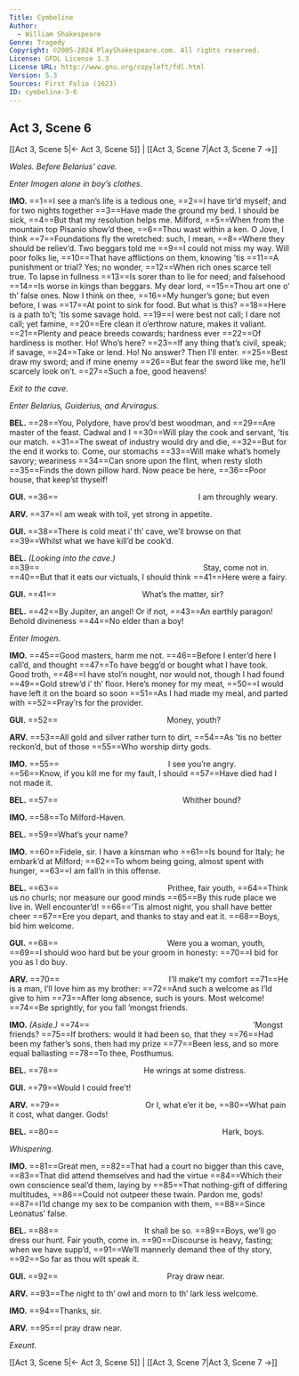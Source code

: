 ```yaml
---
Title: Cymbeline
Author: 
  - William Shakespeare
Genre: Tragedy
Copyright: ©2005-2024 PlayShakespeare.com. All rights reserved.
License: GFDL License 1.3
License URL: http://www.gnu.org/copyleft/fdl.html
Version: 5.3
Sources: First Folio (1623)
ID: cymbeline-3-6
---
```


## Act 3, Scene 6
[[Act 3, Scene 5|← Act 3, Scene 5]] | [[Act 3, Scene 7|Act 3, Scene 7 →]]

*Wales. Before Belarius’ cave.*

*Enter Imogen alone in boy’s clothes.*

**IMO.**
==1==I see a man’s life is a tedious one,
==2==I have tir’d myself; and for two nights together
==3==Have made the ground my bed. I should be sick,
==4==But that my resolution helps me. Milford,
==5==When from the mountain top Pisanio show’d thee,
==6==Thou wast within a ken. O Jove, I think
==7==Foundations fly the wretched: such, I mean,
==8==Where they should be reliev’d. Two beggars told me
==9==I could not miss my way. Will poor folks lie,
==10==That have afflictions on them, knowing ’tis
==11==A punishment or trial? Yes; no wonder,
==12==When rich ones scarce tell true. To lapse in fullness
==13==Is sorer than to lie for need; and falsehood
==14==Is worse in kings than beggars. My dear lord,
==15==Thou art one o’ th’ false ones. Now I think on thee,
==16==My hunger’s gone; but even before, I was
==17==At point to sink for food. But what is this?
==18==Here is a path to’t; ’tis some savage hold.
==19==I were best not call; I dare not call; yet famine,
==20==Ere clean it o’erthrow nature, makes it valiant.
==21==Plenty and peace breeds cowards; hardness ever
==22==Of hardiness is mother. Ho! Who’s here?
==23==If any thing that’s civil, speak; if savage,
==24==Take or lend. Ho! No answer? Then I’ll enter.
==25==Best draw my sword; and if mine enemy
==26==But fear the sword like me, he’ll scarcely look on’t.
==27==Such a foe, good heavens!

*Exit to the cave.*

*Enter Belarius, Guiderius, and Arviragus.*

**BEL.**
==28==You, Polydore, have prov’d best woodman, and
==29==Are master of the feast. Cadwal and I
==30==Will play the cook and servant, ’tis our match.
==31==The sweat of industry would dry and die,
==32==But for the end it works to. Come, our stomachs
==33==Will make what’s homely savory; weariness
==34==Can snore upon the flint, when resty sloth
==35==Finds the down pillow hard. Now peace be here,
==36==Poor house, that keep’st thyself!

**GUI.**
==36==                  I am throughly weary.

**ARV.**
==37==I am weak with toil, yet strong in appetite.

**GUI.**
==38==There is cold meat i’ th’ cave, we’ll browse on that
==39==Whilst what we have kill’d be cook’d.

**BEL.**
*(Looking into the cave.)*
==39==                     Stay, come not in.
==40==But that it eats our victuals, I should think
==41==Here were a fairy.

**GUI.**
==41==           What’s the matter, sir?

**BEL.**
==42==By Jupiter, an angel! Or if not,
==43==An earthly paragon! Behold divineness
==44==No elder than a boy!

*Enter Imogen.*

**IMO.**
==45==Good masters, harm me not.
==46==Before I enter’d here I call’d, and thought
==47==To have begg’d or bought what I have took. Good troth,
==48==I have stol’n nought, nor would not, though I had found
==49==Gold strew’d i’ th’ floor. Here’s money for my meat,
==50==I would have left it on the board so soon
==51==As I had made my meal, and parted with
==52==Pray’rs for the provider.

**GUI.**
==52==              Money, youth?

**ARV.**
==53==All gold and silver rather turn to dirt,
==54==As ’tis no better reckon’d, but of those
==55==Who worship dirty gods.

**IMO.**
==55==              I see you’re angry.
==56==Know, if you kill me for my fault, I should
==57==Have died had I not made it.

**BEL.**
==57==                Whither bound?

**IMO.**
==58==To Milford-Haven.

**BEL.**
==59==What’s your name?

**IMO.**
==60==Fidele, sir. I have a kinsman who
==61==Is bound for Italy; he embark’d at Milford;
==62==To whom being going, almost spent with hunger,
==63==I am fall’n in this offense.

**BEL.**
==63==              Prithee, fair youth,
==64==Think us no churls; nor measure our good minds
==65==By this rude place we live in. Well encounter’d!
==66==’Tis almost night, you shall have better cheer
==67==Ere you depart, and thanks to stay and eat it.
==68==Boys, bid him welcome.

**GUI.**
==68==              Were you a woman, youth,
==69==I should woo hard but be your groom in honesty:
==70==I bid for you as I do buy.

**ARV.**
==70==              I’ll make’t my comfort
==71==He is a man, I’ll love him as my brother:
==72==And such a welcome as I’ld give to him
==73==After long absence, such is yours. Most welcome!
==74==Be sprightly, for you fall ’mongst friends.

**IMO.**
*(Aside.)*
==74==                     ’Mongst friends?
==75==If brothers: would it had been so, that they
==76==Had been my father’s sons, then had my prize
==77==Been less, and so more equal ballasting
==78==To thee, Posthumus.

**BEL.**
==78==           He wrings at some distress.

**GUI.**
==79==Would I could free’t!

**ARV.**
==79==           Or I, what e’er it be,
==80==What pain it cost, what danger. Gods!

**BEL.**
==80==                     Hark, boys.

*Whispering.*

**IMO.**
==81==Great men,
==82==That had a court no bigger than this cave,
==83==That did attend themselves and had the virtue
==84==Which their own conscience seal’d them, laying by
==85==That nothing-gift of differing multitudes,
==86==Could not outpeer these twain. Pardon me, gods!
==87==I’ld change my sex to be companion with them,
==88==Since Leonatus’ false.

**BEL.**
==88==           It shall be so.
==89==Boys, we’ll go dress our hunt. Fair youth, come in.
==90==Discourse is heavy, fasting; when we have supp’d,
==91==We’ll mannerly demand thee of thy story,
==92==So far as thou wilt speak it.

**GUI.**
==92==              Pray draw near.

**ARV.**
==93==The night to th’ owl and morn to th’ lark less welcome.

**IMO.**
==94==Thanks, sir.

**ARV.**
==95==I pray draw near.

*Exeunt.*

[[Act 3, Scene 5|← Act 3, Scene 5]] | [[Act 3, Scene 7|Act 3, Scene 7 →]]